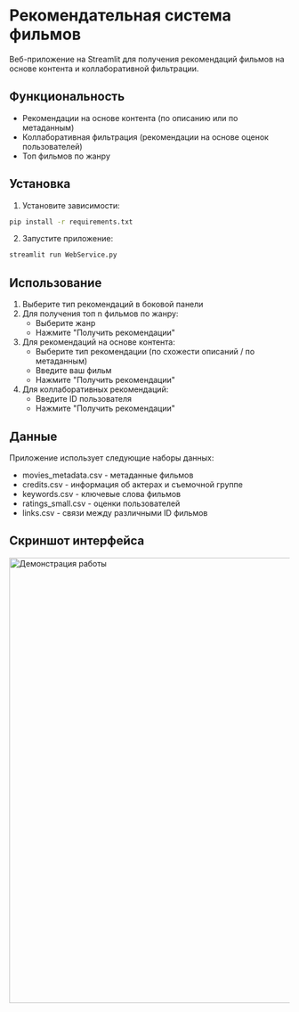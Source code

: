 # Рекомендательная система фильмов

Веб-приложение на Streamlit для получения рекомендаций фильмов на основе контента и коллаборативной фильтрации.

## Функциональность

- Рекомендации на основе контента (по описанию или по метаданным)
- Коллаборативная фильтрация (рекомендации на основе оценок пользователей)
- Топ фильмов по жанру

## Установка

1. Установите зависимости:

```bash
pip install -r requirements.txt
```

2. Запустите приложение:

```bash
streamlit run WebService.py
```

## Использование

1. Выберите тип рекомендаций в боковой панели
2. Для получения топ n фильмов по жанру:
   - Выберите жанр
   - Нажмите "Получить рекомендации"
2. Для рекомендаций на основе контента:
   - Выберите тип рекомендации (по схожести описаний / по метаданным)
   - Введите ваш фильм 
   - Нажмите "Получить рекомендации"
3. Для коллаборативных рекомендаций:
   - Введите ID пользователя
   - Нажмите "Получить рекомендации"

## Данные

Приложение использует следующие наборы данных:

- movies_metadata.csv - метаданные фильмов
- credits.csv - информация об актерах и съемочной группе
- keywords.csv - ключевые слова фильмов
- ratings_small.csv - оценки пользователей
- links.csv - связи между различными ID фильмов

## Скриншот интерфейса
<img src="web.jpb" alt="Демонстрация работы" width="800">
